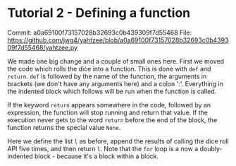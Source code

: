 Tutorial 2 - Defining a function
=======
Commit: a0a69100f73157028b32693c0b439309f7d55468
File: https://github.com/jwg4/yahtzee/blob/a0a69100f73157028b32693c0b439309f7d55468/yahtzee.py

We made one big change and a couple of small ones here. First we moved the code which rolls the dice into a function. This is done with `def` and `return`. `def` is followed by the name of the function, the arguments in brackets (we don't have any arguments here) and a colon ':'. Everything in the indented block which follows will be run when the function is called.

If the keyword `return` appears somewhere in the code, followed by an expression, the function will stop running and return that value. If the execution never gets to the word `return` before the end of the block, the function returns the special value `None`.

Here we define the list `l` as before, append the results of calling the dice roll API five times, and then return `l`. Note that the `for` loop is a now a doubly-indented block - because it's a block within a block.


